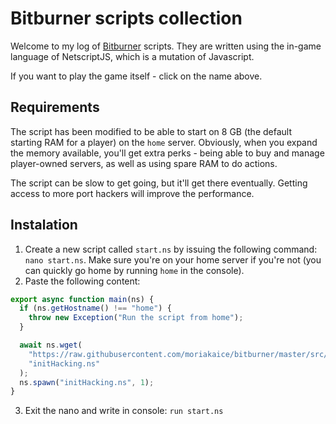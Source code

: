 # Bitburner scripts collection

Welcome to my log of [Bitburner](https://danielyxie.github.io/bitburner/) scripts. They are written using the in-game language of NetscriptJS, which is a mutation of Javascript.

If you want to play the game itself - click on the name above.

## Requirements

The script has been modified to be able to start on 8 GB (the default starting RAM for a player) on the `home` server. Obviously, when you expand the memory available, you'll get extra perks - being able to buy and manage player-owned servers, as well as using spare RAM to do actions.

The script can be slow to get going, but it'll get there eventually. Getting access to more port hackers will improve the performance.

## Instalation

1. Create a new script called `start.ns` by issuing the following command: `nano start.ns`. Make sure you're on your home server if you're not (you can quickly go home by running `home` in the console).
2. Paste the following content:

```javascript
export async function main(ns) {
  if (ns.getHostname() !== "home") {
    throw new Exception("Run the script from home");
  }

  await ns.wget(
    "https://raw.githubusercontent.com/moriakaice/bitburner/master/src/initHacking.ns",
    "initHacking.ns"
  );
  ns.spawn("initHacking.ns", 1);
}
```

3. Exit the nano and write in console: `run start.ns`

